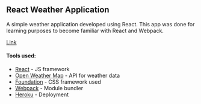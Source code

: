 ## React Weather Application

A simple weather application developed using React.
This app was done for learning purposes to become familiar with React and Webpack.

[Link](https://protected-thicket-89238.herokuapp.com)

#### Tools used:

* [React](https://facebook.github.io/react) - JS framework
* [Open Weather Map](http://openweathermap.org) - API for weather data
* [Foundation](http://foundation.zurb.com/) - CSS framework used
* [Webpack](https://webpack.github.io/) - Module bundler
* [Heroku](https://www.heroku.com/) - Deployment
